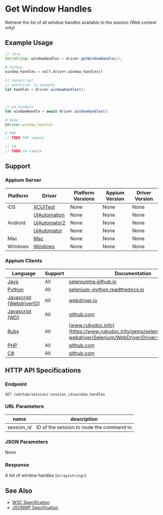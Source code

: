 # Get Window Handles

Retrieve the list of all window handles available to the session (Web context only)
## Example Usage

```java
// Java
Set<String> windowHandles = driver.getWindowHandles();

```

```python
# Python
window_handles = self.driver.window_handles()

```

```javascript
// Javascript
// webdriver.io example
let handles = driver.windowHandles();



// wd example
let windowHandle = await driver.windowHandles();

```

```ruby
# Ruby
@driver.window_handles

```

```php
# PHP
// TODO PHP sample

```

```csharp
// C#
// TODO C# sample

```



## Support

### Appium Server

|Platform|Driver|Platform Versions|Appium Version|Driver Version|
|--------|----------------|------|--------------|--------------|
| iOS | [XCUITest](/docs/en/drivers/ios-xcuitest.md) | None | None | None |
|  | [UIAutomation](/docs/en/drivers/ios-uiautomation.md) | None | None | None |
| Android | [UiAutomator2](/docs/en/drivers/android-uiautomator2.md) | None | None | None |
|  | [UiAutomator](/docs/en/drivers/android-uiautomator.md) | None | None | None |
| Mac | [Mac](/docs/en/drivers/mac.md) | None | None | None |
| Windows | [Windows](/docs/en/drivers/windows.md) | None | None | None |

### Appium Clients

|Language|Support|Documentation|
|--------|-------|-------------|
|[Java](https://github.com/appium/java-client/releases/latest)| All |  [seleniumhq.github.io](https://seleniumhq.github.io/selenium/docs/api/java/org/openqa/selenium/WebDriver.html#getWindowHandles--)  |
|[Python](https://github.com/appium/python-client/releases/latest)| All |  [selenium-python.readthedocs.io](http://selenium-python.readthedocs.io/api.html#selenium.webdriver.remote.webdriver.WebDriver.window_handles)  |
|[Javascript (WebdriverIO)](http://webdriver.io/index.html)| All |  [webdriver.io](http://webdriver.io/api/protocol/windowHandles.html#description)  |
|[Javascript (WD)](https://github.com/admc/wd/releases/latest)| All |  [github.com](https://github.com/admc/wd/blob/master/lib/commands.js#L379)  |
|[Ruby](https://github.com/appium/ruby_lib/releases/latest)| All |  [www.rubydoc.info](https://www.rubydoc.info/gems/selenium-webdriver/Selenium/WebDriver/Driver:window_handles)  |
|[PHP](https://github.com/appium/php-client/releases/latest)| All |  [github.com](https://github.com/appium/php-client/)  |
|[C#](https://github.com/appium/appium-dotnet-driver/releases/latest)| All |  [github.com](https://github.com/appium/appium-dotnet-driver/)  |

## HTTP API Specifications

### Endpoint

`GET /wd/hub/session/:session_id/window_handles`

### URL Parameters

|name|description|
|----|-----------|
|session_id|ID of the session to route the command to|

### JSON Parameters

None

### Response

A list of window handles (`array<string>`)

## See Also

* [W3C Specification](https://www.w3.org/TR/webdriver/#dfn-get-window-handles)
* [JSONWP Specification](https://github.com/SeleniumHQ/selenium/wiki/JsonWireProtocol#sessionsessionidwindow_handles)
